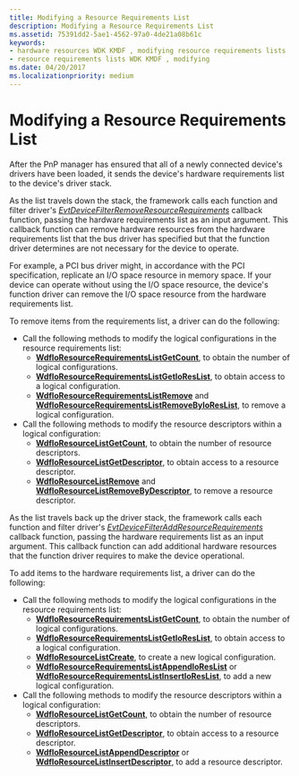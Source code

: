```yaml
---
title: Modifying a Resource Requirements List
description: Modifying a Resource Requirements List
ms.assetid: 75391dd2-5ae1-4562-97a0-4de21a08b61c
keywords:
- hardware resources WDK KMDF , modifying resource requirements lists
- resource requirements lists WDK KMDF , modifying
ms.date: 04/20/2017
ms.localizationpriority: medium
---
```


# Modifying a Resource Requirements List


After the PnP manager has ensured that all of a newly connected device's drivers have been loaded, it sends the device's hardware requirements list to the device's driver stack.

As the list travels down the stack, the framework calls each function and filter driver's [*EvtDeviceFilterRemoveResourceRequirements*](https://docs.microsoft.com/windows-hardware/drivers/ddi/wdffdo/nc-wdffdo-evt_wdf_device_filter_resource_requirements) callback function, passing the hardware requirements list as an input argument. This callback function can remove hardware resources from the hardware requirements list that the bus driver has specified but that the function driver determines are not necessary for the device to operate.

For example, a PCI bus driver might, in accordance with the PCI specification, replicate an I/O space resource in memory space. If your device can operate without using the I/O space resource, the device's function driver can remove the I/O space resource from the hardware requirements list.

To remove items from the requirements list, a driver can do the following:

-   Call the following methods to modify the logical configurations in the resource requirements list:
    -   [**WdfIoResourceRequirementsListGetCount**](https://docs.microsoft.com/windows-hardware/drivers/ddi/wdfresource/nf-wdfresource-wdfioresourcerequirementslistgetcount), to obtain the number of logical configurations.
    -   [**WdfIoResourceRequirementsListGetIoResList**](https://docs.microsoft.com/windows-hardware/drivers/ddi/wdfresource/nf-wdfresource-wdfioresourcerequirementslistgetioreslist), to obtain access to a logical configuration.
    -   [**WdfIoResourceRequirementsListRemove**](https://docs.microsoft.com/windows-hardware/drivers/ddi/wdfresource/nf-wdfresource-wdfioresourcerequirementslistremove) and [**WdfIoResourceRequirementsListRemoveByIoResList**](https://docs.microsoft.com/windows-hardware/drivers/ddi/wdfresource/nf-wdfresource-wdfioresourcerequirementslistremovebyioreslist), to remove a logical configuration.
-   Call the following methods to modify the resource descriptors within a logical configuration:
    -   [**WdfIoResourceListGetCount**](https://docs.microsoft.com/windows-hardware/drivers/ddi/wdfresource/nf-wdfresource-wdfioresourcelistgetcount), to obtain the number of resource descriptors.
    -   [**WdfIoResourceListGetDescriptor**](https://docs.microsoft.com/windows-hardware/drivers/ddi/wdfresource/nf-wdfresource-wdfioresourcelistgetdescriptor), to obtain access to a resource descriptor.
    -   [**WdfIoResourceListRemove**](https://docs.microsoft.com/windows-hardware/drivers/ddi/wdfresource/nf-wdfresource-wdfioresourcelistremove) and [**WdfIoResourceListRemoveByDescriptor**](https://docs.microsoft.com/windows-hardware/drivers/ddi/wdfresource/nf-wdfresource-wdfioresourcelistremovebydescriptor), to remove a resource descriptor.

As the list travels back up the driver stack, the framework calls each function and filter driver's [*EvtDeviceFilterAddResourceRequirements*](https://docs.microsoft.com/windows-hardware/drivers/ddi/wdffdo/nc-wdffdo-evt_wdf_device_filter_resource_requirements) callback function, passing the hardware requirements list as an input argument. This callback function can add additional hardware resources that the function driver requires to make the device operational.

To add items to the hardware requirements list, a driver can do the following:

-   Call the following methods to modify the logical configurations in the resource requirements list:
    -   [**WdfIoResourceRequirementsListGetCount**](https://docs.microsoft.com/windows-hardware/drivers/ddi/wdfresource/nf-wdfresource-wdfioresourcerequirementslistgetcount), to obtain the number of logical configurations.
    -   [**WdfIoResourceRequirementsListGetIoResList**](https://docs.microsoft.com/windows-hardware/drivers/ddi/wdfresource/nf-wdfresource-wdfioresourcerequirementslistgetioreslist), to obtain access to a logical configuration.
    -   [**WdfIoResourceListCreate**](https://docs.microsoft.com/windows-hardware/drivers/ddi/wdfresource/nf-wdfresource-wdfioresourcelistcreate), to create a new logical configuration.
    -   [**WdfIoResourceRequirementsListAppendIoResList**](https://docs.microsoft.com/windows-hardware/drivers/ddi/wdfresource/nf-wdfresource-wdfioresourcerequirementslistappendioreslist) or [**WdfIoResourceRequirementsListInsertIoResList**](https://docs.microsoft.com/windows-hardware/drivers/ddi/wdfresource/nf-wdfresource-wdfioresourcerequirementslistinsertioreslist), to add a new logical configuration.
-   Call the following methods to modify the resource descriptors within a logical configuration:
    -   [**WdfIoResourceListGetCount**](https://docs.microsoft.com/windows-hardware/drivers/ddi/wdfresource/nf-wdfresource-wdfioresourcelistgetcount), to obtain the number of resource descriptors.
    -   [**WdfIoResourceListGetDescriptor**](https://docs.microsoft.com/windows-hardware/drivers/ddi/wdfresource/nf-wdfresource-wdfioresourcelistgetdescriptor), to obtain access to a resource descriptor.
    -   [**WdfIoResourceListAppendDescriptor**](https://docs.microsoft.com/windows-hardware/drivers/ddi/wdfresource/nf-wdfresource-wdfioresourcelistappenddescriptor) or [**WdfIoResourceListInsertDescriptor**](https://docs.microsoft.com/windows-hardware/drivers/ddi/wdfresource/nf-wdfresource-wdfioresourcelistinsertdescriptor), to add a resource descriptor.

 

 





